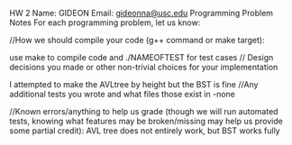 HW 2
Name: GIDEON
Email: gideonna@usc.edu
Programming Problem Notes
For each programming problem, let us know:

//How we should compile your code (g++ command or make target):

use make to compile code and ./NAMEOFTEST for test cases
// Design decisions you made or other non-trivial choices for your implementation

I attempted to make the AVLtree by height but the BST is fine
//Any additional tests you wrote and what files those exist in -none

//Known errors/anything to help us grade (though we will run automated tests, knowing what features may be broken/missing may help us provide some partial credit):
AVL tree does not entirely work, but BST works fully

